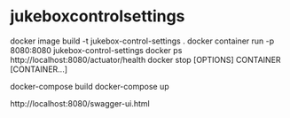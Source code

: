 # jukeboxcontrolsettings

docker image build -t jukebox-control-settings .
docker container run -p 8080:8080 jukebox-control-settings
docker ps
http://localhost:8080/actuator/health
docker stop [OPTIONS] CONTAINER [CONTAINER...]


docker-compose build
docker-compose up

http://localhost:8080/swagger-ui.html
